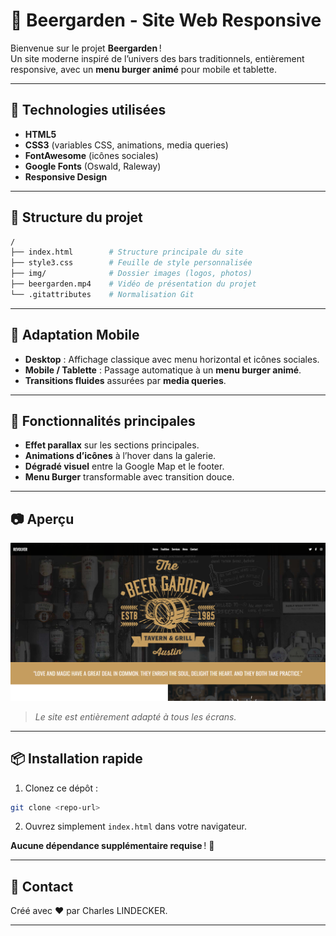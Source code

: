 # 🍺 Beergarden - Site Web Responsive

Bienvenue sur le projet **Beergarden** !  
Un site moderne inspiré de l’univers des bars traditionnels, entièrement responsive, avec un **menu burger animé** pour mobile et tablette.

---

## 🚀 Technologies utilisées

- **HTML5**
- **CSS3** (variables CSS, animations, media queries)
- **FontAwesome** (icônes sociales)
- **Google Fonts** (Oswald, Raleway)
- **Responsive Design**

---

## 🧩 Structure du projet

```bash
/
├── index.html        # Structure principale du site
├── style3.css        # Feuille de style personnalisée
├── img/              # Dossier images (logos, photos)
├── beergarden.mp4    # Vidéo de présentation du projet
└── .gitattributes    # Normalisation Git
```

---

## 📱 Adaptation Mobile

- **Desktop** : Affichage classique avec menu horizontal et icônes sociales.
- **Mobile / Tablette** : Passage automatique à un **menu burger animé**.
- **Transitions fluides** assurées par **media queries**.

---

## 🎨 Fonctionnalités principales

- **Effet parallax** sur les sections principales.
- **Animations d’icônes** à l’hover dans la galerie.
- **Dégradé visuel** entre la Google Map et le footer.
- **Menu Burger** transformable avec transition douce.

---

## 📷 Aperçu

![Screenshot](image.png)

> *Le site est entièrement adapté à tous les écrans.*

---

## 📦 Installation rapide

1. Clonez ce dépôt :
```bash
git clone <repo-url>
```
2. Ouvrez simplement `index.html` dans votre navigateur.

**Aucune dépendance supplémentaire requise** ! 🚀

---

## 💬 Contact

Créé avec ❤️ par Charles LINDECKER.

---
